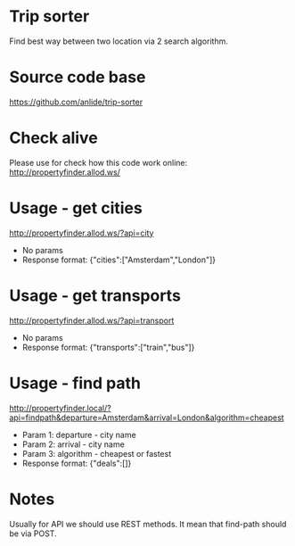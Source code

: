 # Trip sorter
Find best way between two location via 2 search algorithm.

# Source code base
https://github.com/anlide/trip-sorter

# Check alive
Please use for check how this code work online:<br/>
http://propertyfinder.allod.ws/

# Usage - get cities
http://propertyfinder.allod.ws/?api=city
* No params
* Response format:
{"cities":["Amsterdam","London"]}

# Usage - get transports
http://propertyfinder.allod.ws/?api=transport
* No params
* Response format:
{"transports":["train","bus"]}

# Usage - find path
http://propertyfinder.local/?api=findpath&departure=Amsterdam&arrival=London&algorithm=cheapest
* Param 1: departure - city name
* Param 2: arrival - city name
* Param 3: algorithm - cheapest or fastest
* Response format:
{"deals":[]}

# Notes
Usually for API we should use REST methods.
It mean that find-path should be via POST.
